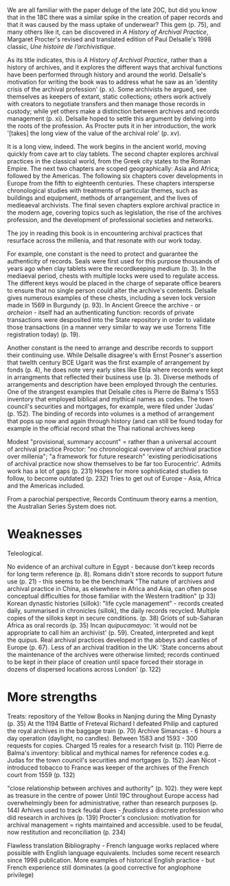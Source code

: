 We are all familiar with the paper deluge of the late 20C, but did you know that in the 18C there was a similar spike in the creation of paper records and that it was caused by the mass uptake of underwear? This gem (p. 75), and many others like it, can be discovered in *A History of Archival Practice*, Margaret Procter's revised and translated edition of Paul Delsalle's 1998 classic, *Une histoire de l’archivistique*.

As its title indicates, this is *A History of Archival Practice*, rather than a history of archives, and it explores the different ways that archival functions have been performed through history and around the world. Delsalle's motivation for writing the book was to address what he saw as an 'identity crisis of the archival profession' (p. x). Some archivists he argued, see themselves as keepers of extant, static collections; others work actively with creators to negotiate transfers and then manage those records in custody; while yet others make a distinction between archives and records management (p. xi). Delsalle hoped to settle this argument by delving into the roots of the profession. As Procter puts it in her introduction, the work '[takes] the long view of the value of the archival role' (p. xv).

It is a long view, indeed. The work begins in the ancient world, moving quickly from cave art to clay tablets. The second chapter explores archival practices in the classical world, from the Greek city states to the Roman Empire. The next two chapters are scoped geographically: Asia and Africa; followed by the Americas. The following six chapters cover developments in Europe from the fifth to eighteenth centuries. These chapters intersperse chronological studies with treatments of particular themes, such as buildings and equipment, methods of arrangement, and the lives of medieaeval archivists. The final seven chapters explore archival practice in the modern age, covering topics such as legislation, the rise of the archives profession, and the development of professional societies and networks. 

The joy in reading this book is in encountering archival practices that resurface across the millenia, and that resonate with our work today. 

For example, one constant is the need to protect and guarantee the authenticity of records. Seals were first used for this purpose thousands of years ago when clay tablets were the recordkeeping medium (p. 3). In the mediaeval period, chests with multiple locks were used to regulate access. The different keys would be placed in the charge of separate office bearers to ensure that no single person could alter the archive's contents. Delsalle gives numerous examples of these chests, including a seven lock version made in 1569 in Burgundy (p. 93). In Ancient Greece the archive - or *archeion* - itself had an authenticating function: records of private transactions were desposited into the State repository in order to validate those transactions (in a manner very similar to way we use Torrens Title registration today) (p. 19). 

Another constant is the need to arrange and describe records to support their continuing use. While Delsalle disagree's with Ernst Posner's assertion that twelth century BCE Ugarit was the first example of arrangement by fonds (p. 4), he does note very early sites like Ebla where records were kept in arrangments that reflected their business use (p. 3). Diverse methods of arrangements and description have been employed through the centuries. One of the strangest examples that Delsalle cites is Pierre de Balma's 1553 inventory that employed biblical and mythical names as codes. The town council's securities and mortgages, for example, were filed under 'Judas' (p. 152). The binding of records into volumes is a method of arrangement that pops up now and again through history (and can still be found today for example in the official record sthat the Thai national archives keep


Modest
"provisional, summary account" = rather than a universal account of archival practice
Proctor: "no chronological overview of archival practice over millenia"; "a framework for future research"
'existing periodicisations of archival practice now show themselves to be far too Eurocentric'. Admits work has a lot of gaps (p. 231)
Hopes for more sophisticated studies to follow, to become outdated (p. 232)
Tries to get out of Europe - Asia, Africa and the Americas included.

From a parochial perspective, Records Continuum theory earns a mention, the Australian Series System does not.

# Weaknesses

Teleological.

No evidence of an archival culture in Egypt - because don't keep records for long term reference (p. 8).
Romans didn't store records to support future use (p. 21) - this seems to be the benchmark
"The nature of archives and archival practice in China, as elsewhere in Africa and Asia, can often pose conceptual difficulties for those familiar with the Western tradition" (p 33)
Korean dynastic histories (sillok): "life cycle management" - records created daily, summarised in chronicles (sillok), the daily records recycled. Multiple copies of the silloks kept in secure conditions. (p. 38)
Griots of sub-Saharan Africa as oral records (p. 35)
Incan *quipucamayoc*: 'it would not be appropriate to call him an archivist' (p. 59). Created, interpreted and kept the quipus. 
Real archival practices developed in the abbeys and castles of Europe (p. 67).
Less of an archival tradition in the UK: 'State concerns about the maintenance of the archives were otherwise limited; records continued to be kept in their place of creation until space forced their storage in dozens of dispersed locations across London' (p. 122)

# More strengths

Treats:
repository of the Yellow Books in Nanjing during the Ming Dynasty (p. 35)
At the 1194 Battle of Freteval Richard I defeated Philip and captured the royal archives in the baggage train (p. 70)
Archive Simancas - 6 hours a day operation (daylight, no candles). Between 1583 and 1593 - 300 requests for copies. Charged 15 reales for a research fvisit (p. 110)
Pierre de Balma's inventory: biblical and mythical names for reference codes e.g. Judas for the town council's securities and mortgages (p. 152)
Jean Nicot - introduced tobacco to France was keeper of the archives of the French court from 1559 (p. 132)

"close relationship between archives and authority" (p. 102). they were kept as treasure in the centre of power
Until 19C throughout Europe access had overwhelmingly been for administrative, rather than research purposes (p. 144)
Arhives used to track feudal dues - *feudistes* a discrete profession who did research in archives (p. 139)
Procter's conclusion: motivation for archival management = rights maintained and accessible. used to be feudal, now restitution and reconciliation (p. 234)

Flawless translation
Bibliography - French language works replaced where possible with English language equivalents. Includes some recent research since 1998 publication. More examples of historical English practice - but French experience still dominates (a good corrective for anglophone privilege)
